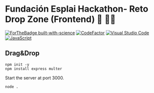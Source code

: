 # Fundación Esplai Hackathon- Reto Drop Zone (Frontend) :space_invader: :woman_artist:

[![ForTheBadge built-with-science](http://ForTheBadge.com/images/badges/built-with-science.svg)](https://GitHub.com/Naereen/)
[![CodeFactor](https://www.codefactor.io/repository/github/evascor/hackfront23/badge)](https://www.codefactor.io/repository/github/evascor/hackfront23)
[![Visual Studio Code](https://img.shields.io/badge/--007ACC?logo=visual%20studio%20code&logoColor=ffffff)](https://code.visualstudio.com/)
[![JavaScript](https://img.shields.io/badge/--F7DF1E?logo=javascript&logoColor=000)](https://www.javascript.com/)


## Drag&amp;Drop

```
npm init -y
npm install express multer
```

Start the server at port 3000.
```
node .
```


